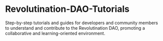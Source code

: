 # Revolutination-DAO-Tutorials
Step-by-step tutorials and guides for developers and community members to understand and contribute to the Revolutination DAO, promoting a collaborative and learning-oriented environment.

